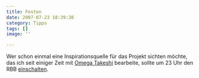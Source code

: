 ```yaml
---
title: Festen
date: 2007-07-23 18:39:38
category: Tipps
tags: []
image: ''

---
```


Wer schon einmal eine Inspirationsquelle für das Projekt sichten möchte, das ich seit einiger Zeit mit [Omega Takeshi](http://www.88komaflash.de) bearbeite, sollte um 23 Uhr den RBB [einschalten](http://www.tv/musik.de/exe.php3?target=popup&sidnr=48937856&comefrom=main.inc).
